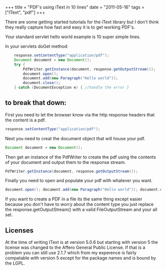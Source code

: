 +++
title = "PDF's using iText in 10 lines"
date = "2011-05-16"
tags = ["IText", "pdf"]
+++

There are some getting started tutorials for the iText library but I don't think they really capture how fast and easy it is to get working PDF's.

Your standard servlet hello world example is 10 super simple lines.

In your servlets doGet method\:

```java
	response.setContentType("application/pdf");
	Document document = new Document();
	try {
		PdfWriter.getInstance(document, response.getOutputStream());
		document.open();
		document.add(new Paragraph("Hello world"));
		document.close();
	} catch (DocumentException e) { //handle the error }
```

## to break that down\:
First you need to let the browser know via the http response headers that the content is a pdf.
```java
response.setContentType("application/pdf");
```

Next you need to creat the document object that will house your pdf.
```java
Document document = new Document();
```

Then get an instance of the PdfWriter to create the pdf using the contents of your document and output them to the response stream.
```java
PdfWriter.getInstance(document, response.getOutputStream());
```

Finally you need to open and populate your pdf with whatever you want.
```java
document.open(); document.add(new Paragraph("Hello world")); document.close();
```

If you want to create a PDF in a file its the same thing except easier because you don't have to worry about the content type you just replace the response.getOutputStream() with a valid FileOutputStream and your all set.

## Licenses
At the time of writing IText is at version 5.0.6 but starting with version 5 the license was changed to the Affero General Public License. If that is a problem you can still use 2.1.7 which from my experence is fairly compatable with version 5 except for the package names and is bound by the LGPL.
